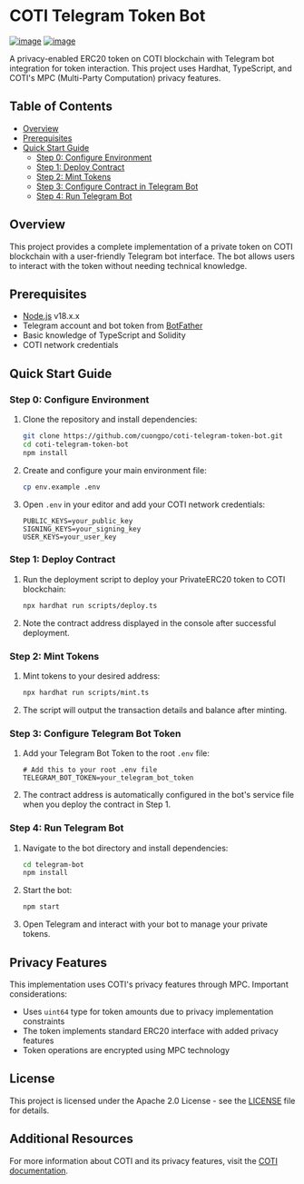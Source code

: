 # COTI Telegram Token Bot

[![image](https://img.shields.io/badge/Telegram-2CA5E0?style=for-the-badge&logo=telegram&logoColor=white)](https://telegram.coti.io)
[![image](https://img.shields.io/badge/Node%20js-339933?style=for-the-badge&logo=nodedotjs&logoColor=white)](https://nodejs.org/download/release/v18.20.5/)

A privacy-enabled ERC20 token on COTI blockchain with Telegram bot integration for token interaction. This project uses Hardhat, TypeScript, and COTI's MPC (Multi-Party Computation) privacy features.

## Table of Contents

- [Overview](#overview)
- [Prerequisites](#prerequisites)
- [Quick Start Guide](#quick-start-guide)
  - [Step 0: Configure Environment](#step-0-configure-environment)
  - [Step 1: Deploy Contract](#step-1-deploy-contract)
  - [Step 2: Mint Tokens](#step-2-mint-tokens)
  - [Step 3: Configure Contract in Telegram Bot](#step-3-configure-contract-in-telegram-bot)
  - [Step 4: Run Telegram Bot](#step-4-run-telegram-bot)

## Overview

This project provides a complete implementation of a private token on COTI blockchain with a user-friendly Telegram bot interface. The bot allows users to interact with the token without needing technical knowledge.

## Prerequisites

- [Node.js](https://nodejs.org/) v18.x.x
- Telegram account and bot token from [BotFather](https://t.me/botfather)
- Basic knowledge of TypeScript and Solidity
- COTI network credentials

## Quick Start Guide

### Step 0: Configure Environment

1. Clone the repository and install dependencies:
   ```bash
   git clone https://github.com/cuongpo/coti-telegram-token-bot.git
   cd coti-telegram-token-bot
   npm install
   ```

2. Create and configure your main environment file:
   ```bash
   cp env.example .env
   ```

3. Open `.env` in your editor and add your COTI network credentials:
   ```
   PUBLIC_KEYS=your_public_key
   SIGNING_KEYS=your_signing_key
   USER_KEYS=your_user_key
   ```

### Step 1: Deploy Contract

1. Run the deployment script to deploy your PrivateERC20 token to COTI blockchain:
   ```bash
   npx hardhat run scripts/deploy.ts
   ```

2. Note the contract address displayed in the console after successful deployment.

### Step 2: Mint Tokens

1. Mint tokens to your desired address:
   ```bash
   npx hardhat run scripts/mint.ts
   ```

2. The script will output the transaction details and balance after minting.

### Step 3: Configure Telegram Bot Token

1. Add your Telegram Bot Token to the root `.env` file:
   ```
   # Add this to your root .env file
   TELEGRAM_BOT_TOKEN=your_telegram_bot_token
   ```

2. The contract address is automatically configured in the bot's service file when you deploy the contract in Step 1.

### Step 4: Run Telegram Bot

1. Navigate to the bot directory and install dependencies:
   ```bash
   cd telegram-bot
   npm install
   ```

2. Start the bot:
   ```bash
   npm start
   ```

3. Open Telegram and interact with your bot to manage your private tokens.

## Privacy Features

This implementation uses COTI's privacy features through MPC. Important considerations:

- Uses `uint64` type for token amounts due to privacy implementation constraints
- The token implements standard ERC20 interface with added privacy features
- Token operations are encrypted using MPC technology

## License

This project is licensed under the Apache 2.0 License - see the [LICENSE](LICENSE) file for details.

## Additional Resources

For more information about COTI and its privacy features, visit the [COTI documentation](https://docs.coti.io/coti-v2-documentation/build-on-coti/tools/hardhat).
